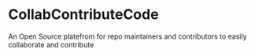 # CollabContributeCode
An Open Source platefrom for repo maintainers and contributors to easily collaborate and contribute
